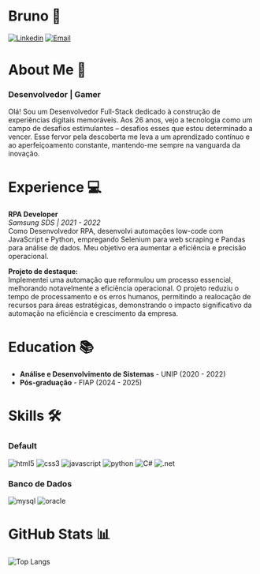 # Bruno 🤙
[![Linkedin](https://img.shields.io/badge/LinkedIn-0077B5?style=for-the-badge&logo=linkedin&logoColor=white)](https://www.linkedin.com/in/bruno-willian-amancio-sanches-2a1927149/) 
[![Email](https://img.shields.io/badge/bruno.willian1402@gmail.com-D14836?style=for-the-badge&logo=gmail&logoColor=white)](mailto:bruno.willian1402@gmail.com) 

# About Me 💭
### Desenvolvedor | Gamer 

Olá! Sou um Desenvolvedor Full-Stack dedicado à construção de experiências digitais memoráveis. Aos 26 anos, vejo a tecnologia como um campo de desafios estimulantes – desafios esses que estou determinado a vencer. Esse fervor pela descoberta me leva a um aprendizado contínuo e ao aperfeiçoamento constante, mantendo-me sempre na vanguarda da inovação.

# Experience 💻

**RPA Developer**  
*Samsung SDS | 2021 - 2022*  
Como Desenvolvedor RPA, desenvolvi automações low-code com JavaScript e Python, empregando Selenium para web scraping e Pandas para análise de dados. Meu objetivo era aumentar a eficiência e precisão operacional.

**Projeto de destaque:**  
Implementei uma automação que reformulou um processo essencial, melhorando notavelmente a eficiência operacional. O projeto reduziu o tempo de processamento e os erros humanos, permitindo a realocação de recursos para áreas estratégicas, demonstrando o impacto significativo da automação na eficiência e crescimento da empresa.

# Education 📚
- **Análise e Desenvolvimento de Sistemas** - UNIP (2020 - 2022)
- **Pós-graduação** - FIAP (2024 - 2025)
  
# Skills 🛠️

### Default
![html5](https://img.shields.io/badge/HTML5-E34F26?style=for-the-badge&logo=html5&logoColor=white)
![css3](https://img.shields.io/badge/CSS3-1572B6?style=for-the-badge&logo=css3&logoColor=white)
![javascript](https://img.shields.io/badge/JavaScript-F7DF1E?style=for-the-badge&logo=javascript&logoColor=black)
![python](https://img.shields.io/badge/Python-3776AB?style=for-the-badge&logo=python&logoColor=white)
![C#](https://img.shields.io/badge/C%23-239120?style=for-the-badge&logo=c-sharp&logoColor=white)
![.net](https://img.shields.io/badge/.NET-5C2D91?style=for-the-badge&logo=.net&logoColor=white)

### Banco de Dados
![mysql](https://img.shields.io/badge/MySQL-00000F?style=for-the-badge&logo=mysql&logoColor=white)
![oracle](https://img.shields.io/badge/Oracle-F80000?style=for-the-badge&logo=Oracle&logoColor=white)

# GitHub Stats 📊

![Top Langs](https://github-readme-stats.vercel.app/api/top-langs/?username=BrunoWAS&layout=compact&theme=dark)
<!-- ![Bruno's GitHub stats](https://github-readme-stats.vercel.app/api?username=BrunoWAS&show_icons=true&theme=dark&include_all_commits=true)-->

<!--
# Projects 🗂️

### Projeto 1: [Nome do Projeto](link para o projeto)
Breve descrição do projeto. Tecnologias utilizadas: HTML, CSS, JavaScript, etc.

### Projeto 2: [Nome do Projeto](link para o projeto)
Breve descrição do projeto. Tecnologias utilizadas: Python, Django, etc.
-->

<!--
# Hobbies & Interests 🎮
- **Gaming**: Jogar e acompanhar novidades no mundo dos games
- **Tecnologia**: Explorar novas tecnologias e frameworks
- **Leitura**: Ler livros sobre desenvolvimento pessoal e tecnologia
-->
